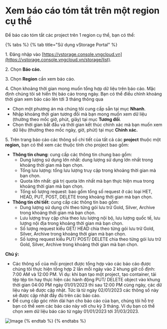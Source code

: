 # Xem báo cáo tóm tắt trên một region cụ thể

Để báo cáo tóm tắt các project trên 1 region cụ thể, bạn có thể:

{% tabs %}
{% tab title="Sử dụng vStorage Portal" %}


1\. Đăng nhập vào [https://vstorage.console.vngcloud.vn](https://vstorage.console.vngcloud.vn/storage/list).

2\. Chọn **Báo cáo.**

3\. Chọn **Region** cần xem báo cáo.

4\. Chọn khoảng thời gian mong muốn tổng hợp dữ liệu trên báo cáo. Mặc định chúng tôi sẽ hiển thị báo cáo trong ngày. Bạn có thể điều chỉnh khoảng thời gian xem báo cáo lên tới 3 tháng thông qua

* Chọn một phương án mà chúng tôi cung cấp sẵn tại mục **Nhanh**.
* Nhập khoảng thời gian tương đối mà bạn mong muốn xem dữ liệu (thường theo mốc giờ, phút, giây) tại mục **Tương đối**.
* Chọn thời gian bắt đầu và thời gian kết thúc chính xác mà bạn muốn xem dữ liệu (thường theo mốc ngày, giờ, phút) tại mục **Chính xác.**

5\. Trên trang báo cáo các thông số chi tiết của tất cả các **project** thuộc một **region,** bạn có thể xem các thuộc tính cho project bao gồm: 

* **Thông tin chung**: cung cấp các thông tin chung bao gồm:
  * Dung lượng sử dụng lớn nhất: dung lượng sử dụng lớn nhất trong khoảng thời gian mà bạn chọn.
  * Tổng lưu lượng: tổng lưu lượng truy cập trong khoảng thời gian mà bạn chọn.
  * Quota lớn nhất: giá trị quota lớn nhất mà bạn thực hiện mua trong khoảng thời gian mà bạn chọn.
  * Tổng số lượng request: bao gồm tổng số request ở các loại HET, HEAD, PUT, POST, DELETE trong khoảng thời gian mà bạn chọn.
* **Thông tin chi tiết**: cung cấp các thông tin bao gồm:
  * Dung lượng sử dụng chi theo từng gói lưu trữ Gold, Silver, Archive trong khoảng thời gian mà bạn chọn.
  * Lưu lượng truy cập chia theo lưu lượng nội bộ, lưu lượng quốc tế, lưu lượng nội địa trong khoảng thời gian mà bạn chọn.
  * Số lượng request kiểu GET/ HEAD chia theo từng gói lưu trữ Gold, Silver, Archive trong khoảng thời gian mà bạn chọn.
  * Số lượng request kiểu PUT/ POST/ DELETE chia theo từng gói lưu trữ Gold, Silver, Archive trong khoảng thời gian mà bạn chọn.

**Chú ý:** 

* Các thông số của mỗi project được tổng hợp vào các báo cáo được chúng tôi thực hiện tổng hợp 2 lần mỗi ngày vào 2 khung giờ cố định: 7:00 AM và 12:00 PM. Ví dụ: khi bạn tạo một project, tạo container, tải tệp tệp tin hay thực hiện các hành động PUT/ DELETE object vào khung thời gian 04:00 PM ngày 01/01/2023 thì sau 12:00 PM cùng ngày, các dữ liệu này sẽ được cập nhật. Tức là từ ngày 02/01/2023 các thông số này sẽ được cập nhật đầy đủ trên các báo cáo.
* Để cung cấp góc nhìn dài hạn cho báo cáo của bạn, chúng tôi hỗ trợ bạn có thể xem các báo cáo này với chu kỳ 3 tháng. Ví dụ bạn có thể chọn xem dữ liệu báo cáo từ ngày 01/01/2023 tới 31/03/2023. 

![Image](https://github.com/vngcloud/docs/blob/main/Vietnamese/.gitbook/assets/Xem_bao_cao_theo%20region.gif?raw=true)
{% endtab %}
{% endtabs %}
